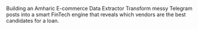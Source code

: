 Building an Amharic E-commerce Data Extractor
Transform messy Telegram posts into a smart FinTech engine that reveals which vendors are the best candidates for a loan.
